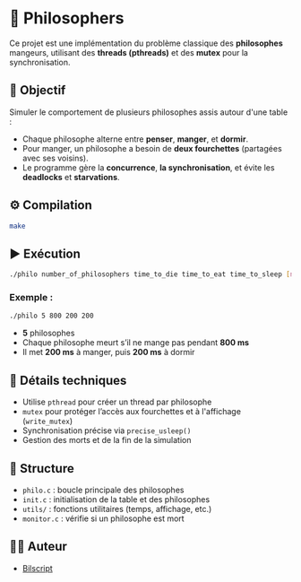 # 🧠 Philosophers

Ce projet est une implémentation du problème classique des **philosophes** mangeurs, utilisant des **threads (pthreads)** et des **mutex** pour la synchronisation.

## 🧾 Objectif

Simuler le comportement de plusieurs philosophes assis autour d'une table :

* Chaque philosophe alterne entre **penser**, **manger**, et **dormir**.
* Pour manger, un philosophe a besoin de **deux fourchettes** (partagées avec ses voisins).
* Le programme gère la **concurrence**, **la synchronisation**, et évite les **deadlocks** et **starvations**.

## ⚙️ Compilation

```bash
make
```

## ▶️ Exécution

```bash
./philo number_of_philosophers time_to_die time_to_eat time_to_sleep [number_of_times_each_philosopher_must_eat]
```

### Exemple :

```bash
./philo 5 800 200 200
```

* **5** philosophes
* Chaque philosophe meurt s’il ne mange pas pendant **800 ms**
* Il met **200 ms** à manger, puis **200 ms** à dormir

## 🧵 Détails techniques

* Utilise `pthread` pour créer un thread par philosophe
* `mutex` pour protéger l’accès aux fourchettes et à l'affichage (`write_mutex`)
* Synchronisation précise via `precise_usleep()`
* Gestion des morts et de la fin de la simulation

## 📁 Structure

* `philo.c` : boucle principale des philosophes
* `init.c` : initialisation de la table et des philosophes
* `utils/` : fonctions utilitaires (temps, affichage, etc.)
* `monitor.c` : vérifie si un philosophe est mort

## 🧑‍💻 Auteur

* [Bilscript](https://github.com/Bilscript)
